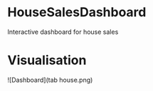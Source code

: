 # HouseSalesDashboard
Interactive dashboard for house sales
# Visualisation 
![Dashboard](tab house.png)

